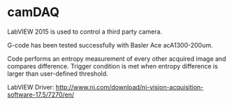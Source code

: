 # camDAQ

LabVIEW 2015 is used to control a third party camera.

G-code has been tested successfully with Basler Ace acA1300-200um.

Code performs an entropy measurement of every other acquired image and compares difference. Trigger condition is met when entropy difference is larger than user-defined threshold.

LabVIEW Driver:
http://www.ni.com/download/ni-vision-acquisition-software-17.5/7270/en/
